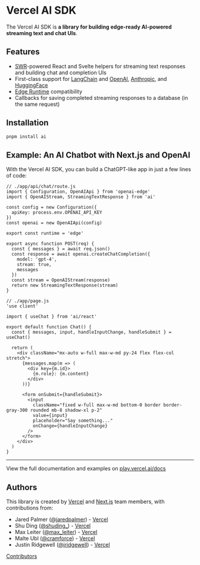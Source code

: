# Vercel AI SDK

The Vercel AI SDK is **a library for building edge-ready AI-powered streaming text and chat UIs**.

## Features

- [SWR](https://swr.vercel.app)-powered React and Svelte helpers for streaming text responses and building chat and completion UIs
- First-class support for [LangChain](js.langchain.com/docs) and [OpenAI](https://openai.com), [Anthropic](https://anthropicai.com), and [HuggingFace](https://huggingface.co)
- [Edge Runtime](https://edge-runtime.vercel.app/) compatibility
- Callbacks for saving completed streaming responses to a database (in the same request)

## Installation

```sh
pnpm install ai
```

## Example: An AI Chatbot with Next.js and OpenAI

With the Vercel AI SDK, you can build a ChatGPT-like app in just a few lines of code:

```tsx
// ./app/api/chat/route.js
import { Configuration, OpenAIApi } from 'openai-edge'
import { OpenAIStream, StreamingTextResponse } from 'ai'

const config = new Configuration({
  apiKey: process.env.OPENAI_API_KEY
})
const openai = new OpenAIApi(config)

export const runtime = 'edge'

export async function POST(req) {
  const { messages } = await req.json()
  const response = await openai.createChatCompletion({
    model: 'gpt-4',
    stream: true,
    messages
  })
  const stream = OpenAIStream(response)
  return new StreamingTextResponse(stream)
}
```

```tsx
// ./app/page.js
'use client'

import { useChat } from 'ai/react'

export default function Chat() {
  const { messages, input, handleInputChange, handleSubmit } = useChat()

  return (
    <div className="mx-auto w-full max-w-md py-24 flex flex-col stretch">
      {messages.map(m => (
        <div key={m.id}>
          {m.role}: {m.content}
        </div>
      ))}

      <form onSubmit={handleSubmit}>
        <input
          className="fixed w-full max-w-md bottom-0 border border-gray-300 rounded mb-8 shadow-xl p-2"
          value={input}
          placeholder="Say something..."
          onChange={handleInputChange}
        />
      </form>
    </div>
  )
}
```

---

View the full documentation and examples on [play.vercel.ai/docs](https://play.vercel.ai/docs)

## Authors

This library is created by [Vercel](https://vercel.com) and [Next.js](https://nextjs.org) team members, with contributions from:

- Jared Palmer ([@jaredpalmer](https://twitter.com/jaredpalmer)) - [Vercel](https://vercel.com)
- Shu Ding ([@shuding\_](https://twitter.com/shuding_)) - [Vercel](https://vercel.com)
- Max Leiter ([@max_leiter](https://twitter.com/max_leiter)) - [Vercel](https://vercel.com)
- Malte Ubl ([@cramforce](https://twitter.com/cramforce)) - [Vercel](https://vercel.com)
- Justin Ridgewell ([@jridgewell](https://github.com/jridgewell)) - [Vercel](https://vercel.com)

[Contributors](https://github.com/vercel-labs/ai/graphs/contributors)
